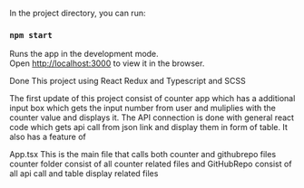 In the project directory, you can run:

### `npm start`

Runs the app in the development mode.\
Open [http://localhost:3000](http://localhost:3000) to view it in the browser.

Done This project using React Redux and Typescript and SCSS
 
The first update of this project consist of counter app which has a additional input box which gets the input number from user and muliplies with the counter value  and displays it. The API connection is done with general react code which gets api call from json link and display them in form of table. It also has a feature of 
 
 App.tsx 
      This is the main file that calls both counter and githubrepo files 
      counter folder consist of all counter related files and GitHubRepo consist of all api call and table display related files
      
